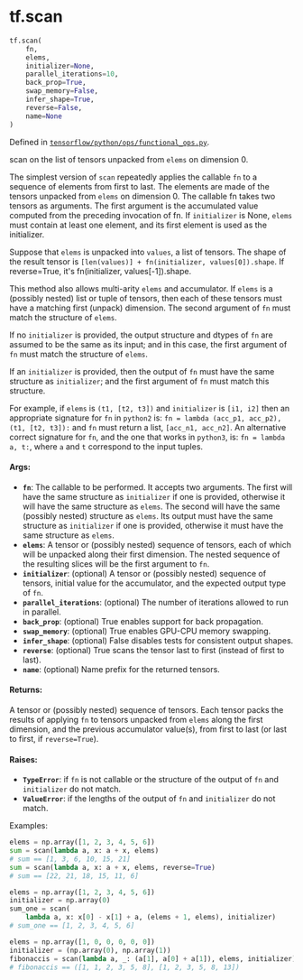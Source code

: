 <div itemscope itemtype="http://developers.google.com/ReferenceObject">
<meta itemprop="name" content="tf.scan" />
<meta itemprop="path" content="Stable" />
</div>

# tf.scan

``` python
tf.scan(
    fn,
    elems,
    initializer=None,
    parallel_iterations=10,
    back_prop=True,
    swap_memory=False,
    infer_shape=True,
    reverse=False,
    name=None
)
```



Defined in [`tensorflow/python/ops/functional_ops.py`](https://www.tensorflow.org/code/tensorflow/python/ops/functional_ops.py).

scan on the list of tensors unpacked from `elems` on dimension 0.

The simplest version of `scan` repeatedly applies the callable `fn` to a
sequence of elements from first to last. The elements are made of the tensors
unpacked from `elems` on dimension 0. The callable fn takes two tensors as
arguments. The first argument is the accumulated value computed from the
preceding invocation of fn. If `initializer` is None, `elems` must contain
at least one element, and its first element is used as the initializer.

Suppose that `elems` is unpacked into `values`, a list of tensors. The shape
of the result tensor is `[len(values)] + fn(initializer, values[0]).shape`.
If reverse=True, it's fn(initializer, values[-1]).shape.

This method also allows multi-arity `elems` and accumulator.  If `elems`
is a (possibly nested) list or tuple of tensors, then each of these tensors
must have a matching first (unpack) dimension.  The second argument of
`fn` must match the structure of `elems`.

If no `initializer` is provided, the output structure and dtypes of `fn`
are assumed to be the same as its input; and in this case, the first
argument of `fn` must match the structure of `elems`.

If an `initializer` is provided, then the output of `fn` must have the same
structure as `initializer`; and the first argument of `fn` must match
this structure.

For example, if `elems` is `(t1, [t2, t3])` and `initializer` is
`[i1, i2]` then an appropriate signature for `fn` in `python2` is:
`fn = lambda (acc_p1, acc_p2), (t1, [t2, t3]):` and `fn` must return a list,
`[acc_n1, acc_n2]`.  An alternative correct signature for `fn`, and the
 one that works in `python3`, is:
`fn = lambda a, t:`, where `a` and `t` correspond to the input tuples.

#### Args:

* <b>`fn`</b>: The callable to be performed.  It accepts two arguments.  The first
    will have the same structure as `initializer` if one is provided,
    otherwise it will have the same structure as `elems`.  The second
    will have the same (possibly nested) structure as `elems`.  Its output
    must have the same structure as `initializer` if one is provided,
    otherwise it must have the same structure as `elems`.
* <b>`elems`</b>: A tensor or (possibly nested) sequence of tensors, each of which
    will be unpacked along their first dimension.  The nested sequence
    of the resulting slices will be the first argument to `fn`.
* <b>`initializer`</b>: (optional) A tensor or (possibly nested) sequence of tensors,
    initial value for the accumulator, and the expected output type of `fn`.
* <b>`parallel_iterations`</b>: (optional) The number of iterations allowed to run
    in parallel.
* <b>`back_prop`</b>: (optional) True enables support for back propagation.
* <b>`swap_memory`</b>: (optional) True enables GPU-CPU memory swapping.
* <b>`infer_shape`</b>: (optional) False disables tests for consistent output shapes.
* <b>`reverse`</b>: (optional) True scans the tensor last to first (instead of first
    to last).
* <b>`name`</b>: (optional) Name prefix for the returned tensors.


#### Returns:

A tensor or (possibly nested) sequence of tensors.  Each tensor packs the
results of applying `fn` to tensors unpacked from `elems` along the first
dimension, and the previous accumulator value(s), from first to last (or
last to first, if `reverse=True`).


#### Raises:

* <b>`TypeError`</b>: if `fn` is not callable or the structure of the output of
    `fn` and `initializer` do not match.
* <b>`ValueError`</b>: if the lengths of the output of `fn` and `initializer`
    do not match.

Examples:
  ```python
  elems = np.array([1, 2, 3, 4, 5, 6])
  sum = scan(lambda a, x: a + x, elems)
  # sum == [1, 3, 6, 10, 15, 21]
  sum = scan(lambda a, x: a + x, elems, reverse=True)
  # sum == [22, 21, 18, 15, 11, 6]
  ```

  ```python
  elems = np.array([1, 2, 3, 4, 5, 6])
  initializer = np.array(0)
  sum_one = scan(
      lambda a, x: x[0] - x[1] + a, (elems + 1, elems), initializer)
  # sum_one == [1, 2, 3, 4, 5, 6]
  ```

  ```python
  elems = np.array([1, 0, 0, 0, 0, 0])
  initializer = (np.array(0), np.array(1))
  fibonaccis = scan(lambda a, _: (a[1], a[0] + a[1]), elems, initializer)
  # fibonaccis == ([1, 1, 2, 3, 5, 8], [1, 2, 3, 5, 8, 13])
  ```